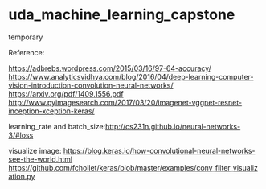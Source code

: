 # uda_machine_learning_capstone
temporary

Reference:

https://adbrebs.wordpress.com/2015/03/16/97-64-accuracy/
https://www.analyticsvidhya.com/blog/2016/04/deep-learning-computer-vision-introduction-convolution-neural-networks/
https://arxiv.org/pdf/1409.1556.pdf
http://www.pyimagesearch.com/2017/03/20/imagenet-vggnet-resnet-inception-xception-keras/


learning_rate and batch_size:http://cs231n.github.io/neural-networks-3/#loss

visualize image:
https://blog.keras.io/how-convolutional-neural-networks-see-the-world.html
https://github.com/fchollet/keras/blob/master/examples/conv_filter_visualization.py
